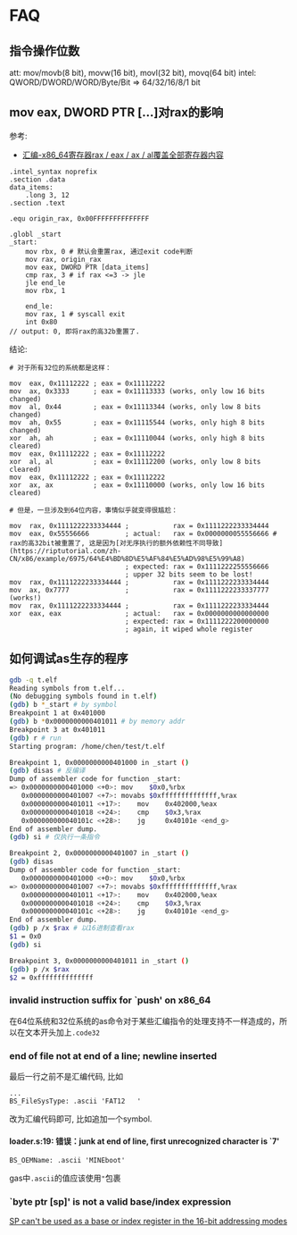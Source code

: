 # FAQ
## 指令操作位数
att: mov/movb(8 bit), movw(16 bit), movl(32 bit), movq(64 bit) 
intel: QWORD/DWORD/WORD/Byte/Bit => 64/32/16/8/1 bit

## mov eax, DWORD PTR [...]对rax的影响
参考:
- [汇编-x86_64寄存器rax / eax / ax / al覆盖全部寄存器内容](https://www.itranslater.com/qa/details/2326145479089849344)

```x86asm
.intel_syntax noprefix
.section .data
data_items:
	.long 3, 12
.section .text

.equ origin_rax, 0x00FFFFFFFFFFFFFF

.globl _start
_start:
    mov rbx, 0 # 默认会重置rax, 通过exit code判断
    mov rax, origin_rax
    mov eax, DWORD PTR [data_items]
    cmp rax, 3 # if rax <=3 -> jle
    jle end_le
    mov rbx, 1

    end_le:
    mov rax, 1 # syscall exit
    int 0x80
// output: 0, 即将rax的高32b重置了.
```

结论:
```x86asm
# 对于所有32位的系统都是这样：

mov  eax, 0x11112222 ; eax = 0x11112222
mov  ax, 0x3333      ; eax = 0x11113333 (works, only low 16 bits changed)
mov  al, 0x44        ; eax = 0x11113344 (works, only low 8 bits changed)
mov  ah, 0x55        ; eax = 0x11115544 (works, only high 8 bits changed)
xor  ah, ah          ; eax = 0x11110044 (works, only high 8 bits cleared)
mov  eax, 0x11112222 ; eax = 0x11112222
xor  al, al          ; eax = 0x11112200 (works, only low 8 bits cleared)
mov  eax, 0x11112222 ; eax = 0x11112222
xor  ax, ax          ; eax = 0x11110000 (works, only low 16 bits cleared)

# 但是，一旦涉及到64位内容，事情似乎就变得很尴尬：

mov  rax, 0x1111222233334444 ;           rax = 0x1111222233334444
mov  eax, 0x55556666         ; actual:   rax = 0x0000000055556666 # rax的高32bit被重置了, 这是因为[对无序执行的额外依赖性不同导致](https://riptutorial.com/zh-CN/x86/example/6975/64%E4%BD%8D%E5%AF%84%E5%AD%98%E5%99%A8)
                             ; expected: rax = 0x1111222255556666
                             ; upper 32 bits seem to be lost!
mov  rax, 0x1111222233334444 ;           rax = 0x1111222233334444
mov  ax, 0x7777              ;           rax = 0x1111222233337777 (works!)
mov  rax, 0x1111222233334444 ;           rax = 0x1111222233334444
xor  eax, eax                ; actual:   rax = 0x0000000000000000
                             ; expected: rax = 0x1111222200000000
                             ; again, it wiped whole register
```

## 如何调试as生存的程序
```bash
gdb -q t.elf 
Reading symbols from t.elf...
(No debugging symbols found in t.elf)
(gdb) b *_start # by symbol
Breakpoint 1 at 0x401000
(gdb) b *0x0000000000401011 # by memory addr
Breakpoint 3 at 0x401011
(gdb) r # run
Starting program: /home/chen/test/t.elf 

Breakpoint 1, 0x0000000000401000 in _start ()
(gdb) disas # 反编译
Dump of assembler code for function _start:
=> 0x0000000000401000 <+0>:	mov    $0x0,%rbx
   0x0000000000401007 <+7>:	movabs $0xffffffffffffff,%rax
   0x0000000000401011 <+17>:	mov    0x402000,%eax
   0x0000000000401018 <+24>:	cmp    $0x3,%rax
   0x000000000040101c <+28>:	jg     0x40101e <end_g>
End of assembler dump.
(gdb) si # 仅执行一条指令

Breakpoint 2, 0x0000000000401007 in _start ()
(gdb) disas
Dump of assembler code for function _start:
   0x0000000000401000 <+0>:	mov    $0x0,%rbx
=> 0x0000000000401007 <+7>:	movabs $0xffffffffffffff,%rax
   0x0000000000401011 <+17>:	mov    0x402000,%eax
   0x0000000000401018 <+24>:	cmp    $0x3,%rax
   0x000000000040101c <+28>:	jg     0x40101e <end_g>
End of assembler dump.
(gdb) p /x $rax # 以16进制查看rax
$1 = 0x0
(gdb) si

Breakpoint 3, 0x0000000000401011 in _start ()
(gdb) p /x $rax
$2 = 0xffffffffffffff
```

### invalid instruction suffix for `push' on x86_64
在64位系统和32位系统的as命令对于某些汇编指令的处理支持不一样造成的，所以在文本开头加上`.code32`

### end of file not at end of a line; newline inserted
最后一行之前不是汇编代码, 比如
```x86sam
...
BS_FileSysType:	.ascii 'FAT12   '

```

改为汇编代码即可, 比如追加一个symbol.

#### loader.s:19: 错误：junk at end of line, first unrecognized character is `7'
```x86asm
BS_OEMName: .ascii 'MINEboot'
```

gas中`.ascii`的值应该使用`"`包裹

### `byte ptr [sp]' is not a valid base/index expression
[SP can't be used as a base or index register in the 16-bit addressing modes](https://stackoverflow.com/questions/34345583/invalid-base-index-expressions)